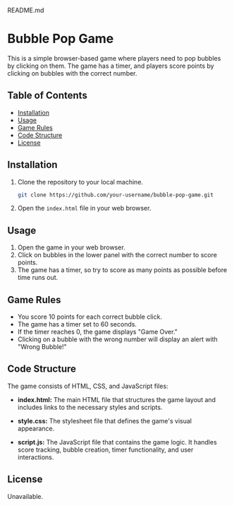 README.md

# Bubble Pop Game

This is a simple browser-based game where players need to pop bubbles by clicking on them. The game has a timer, and players score points by clicking on bubbles with the correct number.

## Table of Contents
- [Installation](#installation)
- [Usage](#usage)
- [Game Rules](#game-rules)
- [Code Structure](#code-structure)
- [License](#license)

## Installation

1. Clone the repository to your local machine.
    ```bash
    git clone https://github.com/your-username/bubble-pop-game.git
    ```

2. Open the `index.html` file in your web browser.

## Usage

1. Open the game in your web browser.
2. Click on bubbles in the lower panel with the correct number to score points.
3. The game has a timer, so try to score as many points as possible before time runs out.

## Game Rules

- You score 10 points for each correct bubble click.
- The game has a timer set to 60 seconds.
- If the timer reaches 0, the game displays "Game Over."
- Clicking on a bubble with the wrong number will display an alert with "Wrong Bubble!"

## Code Structure

The game consists of HTML, CSS, and JavaScript files:

- **index.html:** The main HTML file that structures the game layout and includes links to the necessary styles and scripts.

- **style.css:** The stylesheet file that defines the game's visual appearance.

- **script.js:** The JavaScript file that contains the game logic. It handles score tracking, bubble creation, timer functionality, and user interactions.

## License

Unavailable.
